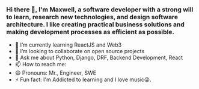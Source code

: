 ### Hi there 👋, I'm Maxwell, a software developer with a strong will to learn, research new technologies, and design software architecture. I like creating practical business solutions and making development processes as efficient as possible.

- 🌱 I’m currently learning ReactJS and Web3
- 👯 I’m looking to collaborate on open source projects 
- 💬 Ask me about Python, Django, DRF, Backend Development, React 
- 📫 How to reach me: 
- 😄 Pronouns: Mr., Engineer, SWE
- ⚡ Fun fact: I'm Addicted to learning and I love music:stuck_out_tongue_winking_eye:.

<!--
**Maxwell96/Maxwell96** is a ✨ _special_ ✨ repository because its `README.md` (this file) appears on your GitHub profile.

Here are some ideas to get you started:

- 🔭 I’m currently working on ...
-
- 👯 I’m looking to collaborate on ...
- 🤔 I’m looking for help with ...
- 💬 Ask me about ...
- 📫 How to reach me: ...
- 😄 Pronouns: ...
- ⚡ Fun fact: Addicted to learning.
-->
